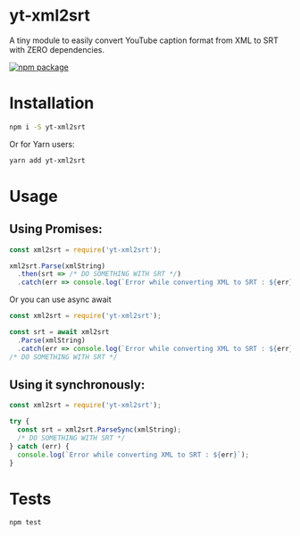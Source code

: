 # yt-xml2srt

A tiny module to easily convert YouTube caption format from XML to SRT with ZERO dependencies.

[![npm package](https://nodei.co/npm/yt-xml2srt.png?downloads=true&downloadRank=true&stars=true)](https://nodei.co/npm/yt-xml2srt/)

# Installation

```bash
npm i -S yt-xml2srt
```

Or for Yarn users:

```bash
yarn add yt-xml2srt
```

# Usage

## Using Promises:

```js
const xml2srt = require('yt-xml2srt');

xml2srt.Parse(xmlString)
  .then(srt => /* DO SOMETHING WITH SRT */)
  .catch(err => console.log(`Error while converting XML to SRT : ${err}`));
```

Or you can use async await

```js
const xml2srt = require('yt-xml2srt');

const srt = await xml2srt
  .Parse(xmlString)
  .catch(err => console.log(`Error while converting XML to SRT : ${err}`));
/* DO SOMETHING WITH SRT */
```

## Using it synchronously:

```js
const xml2srt = require('yt-xml2srt');

try {
  const srt = xml2srt.ParseSync(xmlString);
  /* DO SOMETHING WITH SRT */
} catch (err) {
  console.log(`Error while converting XML to SRT : ${err}`);
}
```

# Tests

```bash
npm test
```

